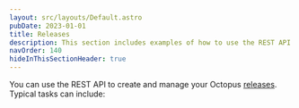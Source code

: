 ```yaml
---
layout: src/layouts/Default.astro
pubDate: 2023-01-01
title: Releases
description: This section includes examples of how to use the REST API to create and manage releases in Octopus.
navOrder: 140
hideInThisSectionHeader: true
---
```

You can use the REST API to create and manage your Octopus [releases](/docs/releases/). Typical tasks can include:
